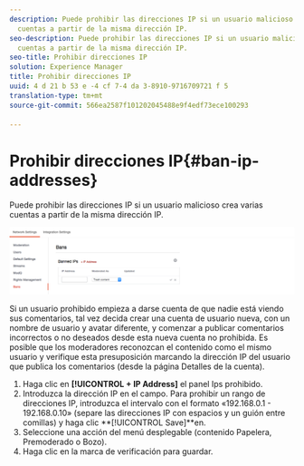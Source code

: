 ```yaml
---
description: Puede prohibir las direcciones IP si un usuario malicioso crea varias
  cuentas a partir de la misma dirección IP.
seo-description: Puede prohibir las direcciones IP si un usuario malicioso crea varias
  cuentas a partir de la misma dirección IP.
seo-title: Prohibir direcciones IP
solution: Experience Manager
title: Prohibir direcciones IP
uuid: 4 d 21 b 53 e -4 cf 7-4 da 3-8910-9716709721 f 5
translation-type: tm+mt
source-git-commit: 566ea2587f101202045488e9f4edf73ece100293

---
```



# Prohibir direcciones IP{#ban-ip-addresses}

Puede prohibir las direcciones IP si un usuario malicioso crea varias cuentas a partir de la misma dirección IP.

![](assets/Bans-1024x239.png)

Si un usuario prohibido empieza a darse cuenta de que nadie está viendo sus comentarios, tal vez decida crear una cuenta de usuario nueva, con un nombre de usuario y avatar diferente, y comenzar a publicar comentarios incorrectos o no deseados desde esta nueva cuenta no prohibida. Es posible que los moderadores reconozcan el contenido como el mismo usuario y verifique esta presuposición marcando la dirección IP del usuario que publica los comentarios (desde la página Detalles de la cuenta).

1. Haga clic en **[!UICONTROL + IP Address]** el panel Ips prohibido.
1. Introduzca la dirección IP en el campo. Para prohibir un rango de direcciones IP, introduzca el intervalo con el formato «192.168.0.1 - 192.168.0.10» (separe las direcciones IP con espacios y un guión entre comillas) y haga clic **[!UICONTROL Save]**en.
1. Seleccione una acción del menú desplegable (contenido Papelera, Premoderado o Bozo).
1. Haga clic en la marca de verificación para guardar.
